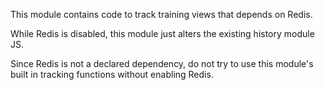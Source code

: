 This module contains code to track training views that depends on Redis.

While Redis is disabled, this module just alters the existing history module JS.

Since Redis is not a declared dependency, do not try to use this module's built in tracking functions without enabling Redis. 